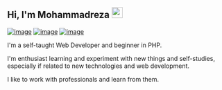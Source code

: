 ﻿## Hi, I'm Mohammadreza <img src="https://media.giphy.com/media/hvRJCLFzcasrR4ia7z/giphy.gif" width="25px"/>
[![image](https://img.shields.io/badge/LinkedIn-0077B5?style=for-the-badge&logo=linkedin&logoColor=white)](https://www.linkedin.com/in/rahimi73/)
[![image](https://img.shields.io/badge/Gmail-D14836?style=for-the-badge&logo=gmail&logoColor=white)](mailto:mohammadreza.rahimi1373@gmail.com)
[![image](https://img.shields.io/badge/Telegram-blue?style=flat&logo=telegram&logoColor=white&link=https://t.me/Mohammadreza_73/)](https://t.me/Mohammadreza_73/)

I'm a self-taught Web Developer and beginner in PHP.

I'm enthusiast learning and experiment with new things and self-studies, especially if related to new technologies and web development.

I like to work with professionals and learn from them.
